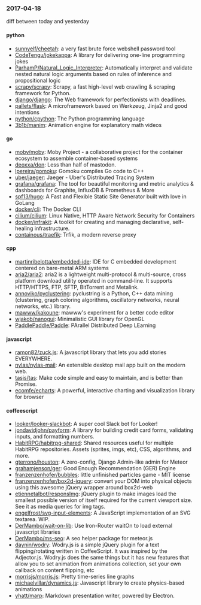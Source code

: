 ### 2017-04-18
diff between today and yesterday

#### python
* [sunnyelf/cheetah](https://github.com/sunnyelf/cheetah): a very fast brute force webshell password tool
* [CodeTengu/jokekappa](https://github.com/CodeTengu/jokekappa): A library for delivering one-line programming jokes
* [ParhamP/Natural_Logic_Interpreter](https://github.com/ParhamP/Natural_Logic_Interpreter): Automatically interpret and validate nested natural logic arguments based on rules of inference and propositional logic
* [scrapy/scrapy](https://github.com/scrapy/scrapy): Scrapy, a fast high-level web crawling & scraping framework for Python.
* [django/django](https://github.com/django/django): The Web framework for perfectionists with deadlines.
* [pallets/flask](https://github.com/pallets/flask): A microframework based on Werkzeug, Jinja2 and good intentions
* [python/cpython](https://github.com/python/cpython): The Python programming language
* [3b1b/manim](https://github.com/3b1b/manim): Animation engine for explanatory math videos

#### go
* [moby/moby](https://github.com/moby/moby): Moby Project - a collaborative project for the container ecosystem to assemble container-based systems
* [deoxxa/don](https://github.com/deoxxa/don): Less than half of mastodon.
* [lpereira/gomoku](https://github.com/lpereira/gomoku): Gomoku compiles Go code to C++
* [uber/jaeger](https://github.com/uber/jaeger): Jaeger - Uber's Distributed Tracing System
* [grafana/grafana](https://github.com/grafana/grafana): The tool for beautiful monitoring and metric analytics & dashboards for Graphite, InfluxDB & Prometheus & More
* [spf13/hugo](https://github.com/spf13/hugo): A Fast and Flexible Static Site Generator built with love in GoLang
* [docker/cli](https://github.com/docker/cli): The Docker CLI
* [cilium/cilium](https://github.com/cilium/cilium): Linux Native, HTTP Aware Network Security for Containers
* [docker/infrakit](https://github.com/docker/infrakit): A toolkit for creating and managing declarative, self-healing infrastructure.
* [containous/traefik](https://github.com/containous/traefik): Trfik, a modern reverse proxy

#### cpp
* [martinribelotta/embedded-ide](https://github.com/martinribelotta/embedded-ide): IDE for C embedded development centered on bare-metal ARM systems
* [aria2/aria2](https://github.com/aria2/aria2): aria2 is a lightweight multi-protocol & multi-source, cross platform download utility operated in command-line. It supports HTTP/HTTPS, FTP, SFTP, BitTorrent and Metalink.
* [annoviko/pyclustering](https://github.com/annoviko/pyclustering): pyclustring is a Python, C++ data mining (clustering, graph coloring algorithms, oscillatory networks, neural networks, etc.) library.
* [mawww/kakoune](https://github.com/mawww/kakoune): mawww's experiment for a better code editor
* [wjakob/nanogui](https://github.com/wjakob/nanogui): Minimalistic GUI library for OpenGL
* [PaddlePaddle/Paddle](https://github.com/PaddlePaddle/Paddle): PArallel Distributed Deep LEarning

#### javascript
* [ramon82/zuck.js](https://github.com/ramon82/zuck.js): A javascript library that lets you add stories EVERYWHERE.
* [nylas/nylas-mail](https://github.com/nylas/nylas-mail):  An extensible desktop mail app built on the modern web.
* [tasjs/tas](https://github.com/tasjs/tas): Make code simple and easy to maintain, and is better than Promise.
* [ecomfe/echarts](https://github.com/ecomfe/echarts): A powerful, interactive charting and visualization library for browser

#### coffeescript
* [looker/looker-slackbot](https://github.com/looker/looker-slackbot): A super cool Slack bot for Looker!
* [jondavidjohn/payform](https://github.com/jondavidjohn/payform):  A library for building credit card forms, validating inputs, and formatting numbers.
* [HabitRPG/habitrpg-shared](https://github.com/HabitRPG/habitrpg-shared): Shared resources useful for multiple HabitRPG repositories. Assets (sprites, imgs, etc), CSS, algorithms, and more.
* [gterrono/houston](https://github.com/gterrono/houston): A zero-config, Django Admin-like admin for Meteor
* [grahamjenson/ger](https://github.com/grahamjenson/ger): Good Enough Recommendation (GER) Engine
* [franzenzenhofer/bubbles](https://github.com/franzenzenhofer/bubbles): little unfinished particles game - MIT license
* [franzenzenhofer/box2d-jquery](https://github.com/franzenzenhofer/box2d-jquery): convert your DOM into physical objects using this awesome jQuery wrapper around box2d-web
* [etiennetalbot/responsImg](https://github.com/etiennetalbot/responsImg): jQuery plugin to make images load the smallest possible version of itself required for the current viewport size. See it as media queries for img tags.
* [engelfrost/svg-input-elements](https://github.com/engelfrost/svg-input-elements): A JavaScript implementation of an SVG textarea. WIP.
* [DerMambo/wait-on-lib](https://github.com/DerMambo/wait-on-lib): Use Iron-Router waitOn to load external javascript libraries
* [DerMambo/ms-seo](https://github.com/DerMambo/ms-seo): A seo helper package for meteor.js
* [daynin/wodry](https://github.com/daynin/wodry): Wodry.js is a simple jQuery plugin for a text flipping/rotating written in CoffeeScript. It was inspired by the Adjector.js. Wodry.js does the same things but it has new features that allow you to set animation from animations collection, set your own callback on content flipping, etc
* [morrisjs/morris.js](https://github.com/morrisjs/morris.js): Pretty time-series line graphs
* [michaelvillar/dynamics.js](https://github.com/michaelvillar/dynamics.js): Javascript library to create physics-based animations
* [yhatt/marp](https://github.com/yhatt/marp): Markdown presentation writer, powered by Electron.
